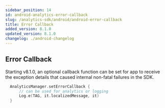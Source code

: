 ```yaml
---
sidebar_position: 14
id: android-analytics-error-callback
slug: /analytics-sdk/android/android-error-callback
title: Error Callback
added_version: 8.1.0
updated_version: 8.1.0
changelog: ./android-changelog
---
```


## Error Callback

Starting v8.1.0, an optional callback function can be set for app to receive the exception details that caused internal non-fatal failures in the SDK.

```kotlin
  AnalyticsManager.setErrorCallback {
      // can be used for analytics or logging
      Log.e(TAG, it.localizedMessage, it)
  }
```
